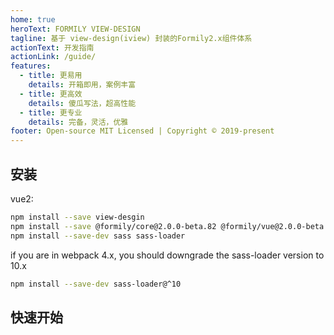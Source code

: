 ```yaml
---
home: true
heroText: FORMILY VIEW-DESIGN
tagline: 基于 view-design(iview) 封装的Formily2.x组件体系
actionText: 开发指南
actionLink: /guide/
features:
  - title: 更易用
    details: 开箱即用，案例丰富
  - title: 更高效
    details: 傻瓜写法，超高性能
  - title: 更专业
    details: 完备，灵活，优雅
footer: Open-source MIT Licensed | Copyright © 2019-present
---
```


## 安装

vue2:

```bash
npm install --save view-desgin
npm install --save @formily/core@2.0.0-beta.82 @formily/vue@2.0.0-beta.82 @vue/composition-api @tcltxk/view-design
npm install --save-dev sass sass-loader
```

if you are in webpack 4.x, you should downgrade the sass-loader version to 10.x

```bash
npm install --save-dev sass-loader@^10
```

## 快速开始

<dumi-previewer demoPath="index" :collapsed="false" />
